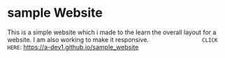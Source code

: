 # sample Website
This is a simple website which i made to the learn the overall layout for a website.
I am also working to make it responsive.
&nbsp;&nbsp;&nbsp;&nbsp;&nbsp;&nbsp;&nbsp;&nbsp;&nbsp;&nbsp;&nbsp;&nbsp;&nbsp;&nbsp;&nbsp;&nbsp;&nbsp;&nbsp;&nbsp;&nbsp;&nbsp;&nbsp;&nbsp;&nbsp;&nbsp;&nbsp;&nbsp;&nbsp;&nbsp; `CLICK HERE`: https://a-dev1.github.io/sample_website
